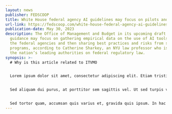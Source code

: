 ```yaml
---
layout: news
publisher: FEDSCOOP
title: White House federal agency AI guidelines may focus on pilots and info sharing
url-link: https://fedscoop.com/white-house-federal-agency-ai-guidelines-may-focus-on-pilots-and-info-sharing/
publication-date: May 30, 2023
description: The Office of Management and Budget in its upcoming draft AI policy
  guidance may focus on gathering empirical data on the use of AI tools within
  the federal agencies and then sharing best practices and risks from such AI
  programs, according to Catherine Sharkey, an NYU law professor who is one of
  the nation’s leading authorities on federal regulatory law.
synopsis: >-
  # Why is this article related to ITVMO


  Lorem ipsum dolor sit amet, consectetur adipiscing elit. Etiam tristique tellus nec suscipit tempus. Mauris convallis lorem et interdum placerat. Sed nisl justo, varius in consectetur eu, mollis ut lorem. Mauris ut mauris id ex condimentum ornare quis ac tellus. Cras volutpat, erat ac dignissim auctor, odio odio sodales libero, et cursus mi purus interdum lectus. Fusce leo tortor, viverra at sollicitudin non, tincidunt ullamcorper mi. Proin et dui vel velit semper egestas vitae efficitur ipsum. Donec fermentum scelerisque tincidunt. Ut non ante nulla. Pellentesque vitae dapibus tellus. Duis dignissim ligula in dapibus varius. Sed feugiat, ligula quis scelerisque auctor, purus mauris congue lorem, nec euismod neque lacus in dui.


  Sed aliquam dui purus, at porttitor sem sagittis vel. Ut sed turpis vel eros tempor auctor. Aenean faucibus sem est, nec cursus magna malesuada eget. Vivamus laoreet commodo gravida. Ut nec justo dictum, mattis felis suscipit, varius tellus. Nam pharetra neque a leo efficitur accumsan. Phasellus non tempus massa. Duis laoreet dolor id magna tincidunt ornare.


  Sed tortor quam, accumsan quis varius et, gravida quis ipsum. In hac habitasse platea dictumst. Fusce bibendum nibh non pharetra tempor. Duis sagittis porta lectus, ut pharetra nibh suscipit eu. Cras blandit neque tellus, sed tincidunt nisl egestas ac. Aliquam sed lacus sit amet odio lacinia venenatis sed in augue. Donec vitae interdum enim. Praesent quis tincidunt ante, id egestas ipsum. Vivamus vulputate vel lectus in vulputate.
---
```

